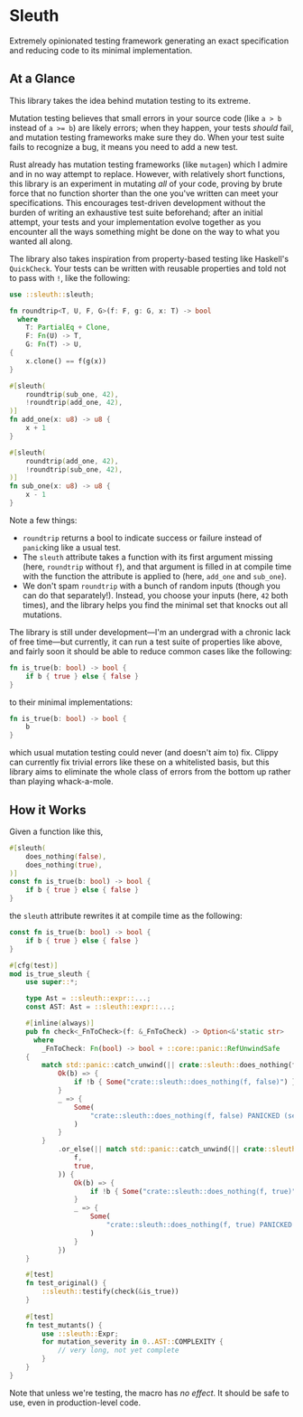 # Sleuth
Extremely opinionated testing framework generating an exact specification and reducing code to its minimal implementation.

## At a Glance
This library takes the idea behind mutation testing to its extreme.

Mutation testing believes that small errors in your source code (like `a > b` instead of `a >= b`) are likely errors; when they happen, your tests _should_ fail, and mutation testing frameworks make sure they do. When your test suite fails to recognize a bug, it means you need to add a new test.

Rust already has mutation testing frameworks (like `mutagen`) which I admire and in no way attempt to replace. However, with relatively short functions, this library is an experiment in mutating _all_ of your code, proving by brute force that no function shorter than the one you've written can meet your specifications. This encourages test-driven development without the burden of writing an exhaustive test suite beforehand; after an initial attempt, your tests and your implementation evolve together as you encounter all the ways something might be done on the way to what you wanted all along.

The library also takes inspiration from property-based testing like Haskell's `QuickCheck`. Your tests can be written with reusable properties and told not to pass with `!`, like the following:
```rust
use ::sleuth::sleuth;

fn roundtrip<T, U, F, G>(f: F, g: G, x: T) -> bool
  where
    T: PartialEq + Clone,
    F: Fn(U) -> T,
    G: Fn(T) -> U,
{
    x.clone() == f(g(x))
}

#[sleuth(
    roundtrip(sub_one, 42),
    !roundtrip(add_one, 42),
)]
fn add_one(x: u8) -> u8 {
    x + 1
}

#[sleuth(
    roundtrip(add_one, 42),
    !roundtrip(sub_one, 42),
)]
fn sub_one(x: u8) -> u8 {
    x - 1
}
```
Note a few things:
- `roundtrip` returns a bool to indicate success or failure instead of `panic`king like a usual test.
- The `sleuth` attribute takes a function with its first argument missing (here, `roundtrip` without `f`), and that argument is filled in at compile time with the function the attribute is applied to (here, `add_one` and `sub_one`).
- We don't spam `roundtrip` with a bunch of random inputs (though you can do that separately!). Instead, you choose your inputs (here, `42` both times), and the library helps you find the minimal set that knocks out all mutations.

The library is still under development—I'm an undergrad with a chronic lack of free time—but currently, it can run a test suite of properties like above, and fairly soon it should be able to reduce common cases like the following:
```rust
fn is_true(b: bool) -> bool {
    if b { true } else { false }
}
```
to their minimal implementations:
```rust
fn is_true(b: bool) -> bool {
    b
}
```
which usual mutation testing could never (and doesn't aim to) fix. Clippy can currently fix trivial errors like these on a whitelisted basis, but this library aims to eliminate the whole class of errors from the bottom up rather than playing whack-a-mole.

## How it Works

Given a function like this,
```rust
#[sleuth(
    does_nothing(false),
    does_nothing(true),
)]
const fn is_true(b: bool) -> bool {
    if b { true } else { false }
}
```
the `sleuth` attribute rewrites it at compile time as the following:
```rust
const fn is_true(b: bool) -> bool {
    if b { true } else { false }
}

#[cfg(test)]
mod is_true_sleuth {
    use super::*;

    type Ast = ::sleuth::expr::...;
    const AST: Ast = ::sleuth::expr::...;

    #[inline(always)]
    pub fn check<_FnToCheck>(f: &_FnToCheck) -> Option<&'static str>
      where
        _FnToCheck: Fn(bool) -> bool + ::core::panic::RefUnwindSafe
    {
        match std::panic::catch_unwind(|| crate::sleuth::does_nothing(f, false)) {
            Ok(b) => {
                if !b { Some("crate::sleuth::does_nothing(f, false)") } else { None }
            }
            _ => {
                Some(
                    "crate::sleuth::does_nothing(f, false) PANICKED (see two lines above)",
                )
            }
        }
            .or_else(|| match std::panic::catch_unwind(|| crate::sleuth::does_nothing(
                f,
                true,
            )) {
                Ok(b) => {
                    if !b { Some("crate::sleuth::does_nothing(f, true)") } else { None }
                }
                _ => {
                    Some(
                        "crate::sleuth::does_nothing(f, true) PANICKED (see two lines above)",
                    )
                }
            })
    }

    #[test]
    fn test_original() {
        ::sleuth::testify(check(&is_true))
    }
    
    #[test]
    fn test_mutants() {
        use ::sleuth::Expr;
        for mutation_severity in 0..AST::COMPLEXITY {
            // very long, not yet complete
        }
    }
}
```
Note that unless we're testing, the macro has _no effect_. It should be safe to use, even in production-level code.
